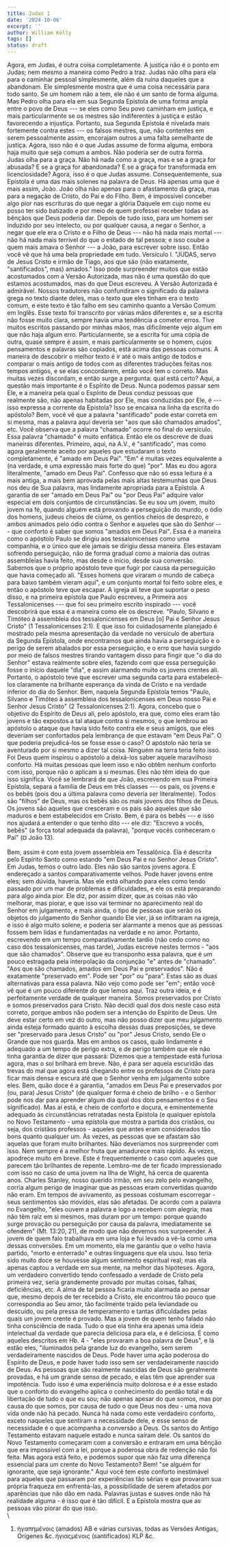 ```yaml
---
title: Judas 1
date: '2024-10-06'
excerpt: ''
author: William Kelly
tags: []
status: draft
---
```

Agora, em Judas, é outra coisa completamente. A justiça não é o ponto em
Judas; nem mesmo a maneira como Pedro a traz. Judas não olha para ela
para o caminhar pessoal simplesmente, além da ruína daqueles que a
abandonam. Ele simplesmente mostra que é uma coisa necessária para todo
santo. Se um homem não a tem, ele não é um santo de forma alguma. Mas
Pedro olha para ela em sua Segunda Epístola de uma forma ampla entre o
povo de Deus --- se eles como Seu povo caminham em justiça, e mais
particularmente se os mestres são indiferentes à justiça e estão
favorecendo a injustiça. Portanto, sua Segunda Epístola é nivelada mais
fortemente contra estes --- os falsos mestres, que, não contentes em
serem pessoalmente assim, encorajam outros a uma falta semelhante de
justiça. Agora, isso não é o que Judas assume de forma alguma, embora
haja muito que seja comum a ambos. Não poderia ser de outra forma. Judas
olha para a graça. Não há nada como a graça, mas e se a graça for
abusada? E se a graça for abandonada? E se a graça for transformada em
licenciosidade? Agora, isso é o que Judas assume. Consequentemente, sua
Epístola é uma das mais solenes na palavra de Deus. Há apenas uma que é
mais assim, João. João olha não apenas para o afastamento da graça, mas
para a negação de Cristo, do Pai e do Filho. Bem, é impossível conceber
algo pior nas escrituras do que negar a glória Daquele em cujo nome eu
posso ter sido batizado e por meio de quem professei receber todas as
bênçãos que Deus poderia dar. Depois de tudo isso, para um homem ser
induzido por seu intelecto, ou por qualquer causa, a negar o Senhor, a
negar que ele era o Cristo e o Filho de Deus --- não há nada mais mortal
--- não há nada mais terrível do que o estado de tal pessoa; e isso
coube a quem mais amava o Senhor --- a João, para escrever sobre isso.
Então você vê que há uma bela propriedade em tudo. Versículo I. \"JUDAS,
servo de Jesus Cristo e irmão de Tiago, aos que são (não exatamente,
\"santificados\", mas) amados.\" Isso pode surpreender muitos que estão
acostumados com a Versão Autorizada, mas não é uma questão do que
estamos acostumados, mas do que Deus escreveu. A Versão Autorizada é
admirável. Nossos tradutores não confundiram o significado da palavra
grega no texto diante deles, mas o texto que eles tinham era o texto
comum, e este texto é tão falho em seu caminho quanto a Versão Comum em
Inglês. Esse texto foi transcrito por várias mãos diferentes e, se a
escrita não fosse muito clara, sempre havia uma tendência a cometer
erros. Tive muitos escritos passando por minhas mãos, mas dificilmente
vejo algum em que não haja algum erro. Particularmente, se a escrita for
uma cópia de outra, quase sempre é assim, e mais particularmente se o
homem, cujos pensamentos e palavras são copiados, está acima das pessoas
comuns. A maneira de descobrir o melhor texto é ir até o mais antigo de
todos e comparar o mais antigo de todos com as diferentes traduções
feitas nos tempos antigos, e se elas concordarem, então você tem o
correto. Mas muitas vezes discordam, e então surge a pergunta: qual está
certo? Aqui, a questão mais importante é o Espírito de Deus. Nunca
podemos passar sem Ele, e a maneira pela qual o Espírito de Deus conduz
pessoas que realmente são, não apenas habitadas por Ele, mas conduzidas
por Ele, é --- isso expressa a corrente da Epístola? Isso se encaixa na
linha da escrita do apóstolo? Bem, você vê que a palavra \"santificado\"
pode estar correta em si mesma, mas a palavra aqui deveria ser \"aos que
são chamados amados\", etc. Você observa que a palavra \"chamado\"
ocorre no final do versículo. Essa palavra \"chamado\" é muito enfática.
Então ele os descreve de duas maneiras diferentes. Primeiro, aqui, na
A.V., é \"santificado\", mas como agora geralmente aceito por aqueles
que estudaram o texto completamente, é \"amado em Deus Pai\". \"Em\" é
muitas vezes equivalente a (na verdade, é uma expressão mais forte do
que) \"por\". Mas eu dou agora literalmente, \"amado em Deus Pai\".
Confesso que não só essa leitura é a mais antiga, a mais bem aprovada
pelas mais altas testemunhas que Deus nos deu de Sua palavra, mas
lindamente apropriada para a Epístola. A garantia de ser \"amado em Deus
Pai\" ou \"por Deus Pai\" adquire valor especial em dois conjuntos de
circunstâncias. Se eu sou um jovem, muito jovem na fé, quando alguém
está provando a perseguição do mundo, o ódio dos homens, judeus cheios
de ciúme, os gentios cheios de desprezo, e ambos animados pelo ódio
contra o Senhor e aqueles que são do Senhor --- que conforto é saber que
somos \"amados em Deus Pai\". Essa é a maneira como o apóstolo Paulo se
dirigiu aos tessalonicenses como uma companhia, e o único que ele jamais
se dirigiu dessa maneira. Eles estavam sofrendo perseguição, não de
forma gradual como a maioria das outras assembleias havia feito, mas
desde o início, desde sua conversão. Sabemos que o próprio apóstolo teve
que fugir por causa da perseguição que havia começado ali. \"Esses
homens que viraram o mundo de cabeça para baixo também vieram aqui\", e
um conjunto mortal foi feito sobre eles, e então o apóstolo teve que
escapar. A igreja ali teve que suportar o peso disso, e na primeira
epístola que Paulo escreveu, a Primeira aos Tessalonicenses --- que foi
seu primeiro escrito inspirado --- você descobrirá que essa é a maneira
como ele os descreve. \"Paulo, Silvano e Timóteo à assembleia dos
tessalonicenses em Deus \[o\] Pai e Senhor Jesus Cristo\" (1
Tessalonicenses 2:1). E que isso foi cuidadosamente planejado é mostrado
pela mesma apresentação da verdade no versículo de abertura da Segunda
Epístola, onde encontramos que ainda havia a perseguição e o perigo de
serem abalados por essa perseguição, e o erro que havia surgido por meio
de falsos mestres tirando vantagem disso para fingir que \"o dia do
Senhor\" estava realmente sobre eles, fazendo com que essa perseguição
fosse o início daquele \"dia\", e assim alarmando muito os jovens
crentes ali. Portanto, o apóstolo teve que escrever uma segunda carta
para estabelecê-los claramente na brilhante esperança da vinda de Cristo
e na verdade inferior do dia do Senhor. Bem, naquela Segunda Epístola
temos \"Paulo, Silvano e Timóteo à assembleia dos tessalonicenses em
Deus nosso Pai e Senhor Jesus Cristo\" (2 Tessalonicenses 2:1). Agora,
concebo que o objetivo do Espírito de Deus ali, pelo apóstolo, era que,
como eles eram tão jovens e tão expostos a tal ataque contra si mesmos,
o que lembrou ao apóstolo o ataque que havia sido feito contra ele e
seus amigos, que eles deveriam ser confortados pela lembrança de que
estavam \"em Deus Pai\". O que poderia prejudicá-los se fosse esse o
caso? O apóstolo não teria se aventurado por si mesmo a dizer tal coisa.
Ninguém na terra teria feito isso. Foi Deus quem inspirou o apóstolo a
deixá-los saber aquele maravilhoso conforto. Há muitas pessoas que leem
isso e não obtêm nenhum conforto com isso, porque não o aplicam a si
mesmas. Eles não têm ideia do que isso significa. Você se lembrará de
que João, escrevendo em sua Primeira Epístola, separa a família de Deus
em três classes --- os pais, os jovens e os bebês (pois dou a última
palavra como deveria ser literalmente). Todos são \"filhos\" de Deus,
mas os bebês são os mais jovens dos filhos de Deus. Os jovens são
aqueles que cresceram e os pais são aqueles que são maduros e bem
estabelecidos em Cristo. Bem, é para os bebês --- e isso nos ajudará a
entender o que tenho dito --- ele diz: \"Escrevo a vocês, bebês\" (a
força total adequada da palavra), \"porque vocês conheceram o Pai\" (¤
João 13).\
\
Bem, assim é com esta jovem assembleia em Tessalônica. Ela é descrita
pelo Espírito Santo como estando \"em Deus Pai e no Senhor Jesus
Cristo\". Em Judas, temos o outro lado. Eles não são santos jovens
agora. É endereçado a santos comparativamente velhos. Pode haver jovens
entre eles; sem dúvida, haveria. Mas ele está olhando para eles como
tendo passado por um mar de problemas e dificuldades, e ele os está
preparando para algo ainda pior. Ele diz, por assim dizer, que as coisas
não vão melhorar, mas piorar, e que isso vai terminar no aparecimento
real do Senhor em julgamento, e mais ainda, o tipo de pessoas que serão
os objetos do julgamento do Senhor quando Ele vier, já se infiltraram na
igreja, e isso é algo muito solene, e poderia ser alarmante a menos que
as pessoas fossem bem lidas e fundamentadas na verdade e no amor.
Portanto, escrevendo em um tempo comparativamente tardio (não cedo como
no caso dos tessalonicenses, mas tarde), Judas escreve nestes termos -
\"aos que são chamados\". Observe que eu transponho essa palavra, que é
um pouco estragada pela interpolação da conjunção \"e\" antes de
\"chamado\". \"Aos que são chamados, amados em Deus Pai e preservados\".
Não é exatamente \"preservado em\". Pode ser \"por\" ou \"para\". Estas
são as duas alternativas para essa palavra. Não vejo como pode ser
\"em\"; então você vê que é um pouco diferente do que lemos aqui. Traz
outra ideia, e é perfeitamente verdade de qualquer maneira. Somos
preservados por Cristo e somos preservados para Cristo. Não decidi qual
dos dois neste caso está correto, porque ambos não podem ser a intenção
do Espírito de Deus. Um deve estar certo em vez do outro, mas não posso
dizer que meu julgamento ainda esteja formado quanto à escolha dessas
duas preposições, se deve ser \"preservado para Jesus Cristo\" ou
\"por\" Jesus Cristo, sendo Ele o Grande que nos guarda. Mas em ambos os
casos, quão lindamente é adequado a um tempo de perigo extra, e de
perigo também que ele não tinha garantia de dizer que passará: Dizemos
que a tempestade está furiosa agora, mas o sol brilhará em breve. Não, é
para ser aquela escuridão das trevas do mal que agora está chegando
entre os professos de Cristo para ficar mais densa e escura até que o
Senhor venha em julgamento sobre eles. Bem, quão doce é a garantia,
\"amados em Deus Pai e preservados por (ou, para) Jesus Cristo\" (de
qualquer forma é cheio de brilho - e o Senhor pode nos dar para aprender
algum dia qual dos dois pensamentos é o Seu significado). Mas aí está, e
cheio de conforto e doçura, e eminentemente adequado às circunstâncias
retratadas nesta Epístola (e qualquer epístola no Novo Testamento - uma
epístola que mostra a partida dos cristãos, ou seja, dos cristãos
professos - aqueles que antes eram considerados tão bons quanto qualquer
um. Às vezes, as pessoas que se afastam são aquelas que foram muito
brilhantes. Não deveríamos nos surpreender com isso. Nem sempre é a
melhor fruta que amadurece mais rápido. Às vezes, apodrece muito em
breve. Este é frequentemente o caso com aqueles que parecem tão
brilhantes de repente. Lembro-me de ter ficado impressionado com isso no
caso de uma jovem na Ilha de Wight, há cerca de quarenta anos. Charles
Stanley, nosso querido irmão, em seu zelo pelo evangelho, corria algum
perigo de imaginar que as pessoas eram convertidas quando não eram. Em
tempos de avivamento, as pessoas costumam escorregar - seus sentimentos
são movidos, elas são afetadas. De acordo com a palavra no Evangelho,
\"eles ouvem a palavra e logo a recebem com alegria; mas não têm raiz em
si mesmos, mas duram por um tempo: porque quando surge provação ou
perseguição por causa da palavra, imediatamente se ofendem\" (Mt. 13:20,
21), de modo que não devemos nos surpreender. A jovem de quem falo
trabalhava em uma loja e fui levado a vê-la como uma dessas conversões.
Em um momento, ela me garantiu que o velho havia partido, \"morto e
enterrado\" e outras linguagens que ela usou. Isso teria sido muito doce
se houvesse algum sentimento espiritual real; mas ela apenas captou a
verdade em sua mente, na melhor das hipóteses. Agora, um verdadeiro
convertido tendo confessado a verdade de Cristo pela primeira vez, seria
grandemente provado por muitas coisas, falhas, deficiências, etc. A alma
de tal pessoa ficaria muito alarmada ao pensar que, mesmo depois de ter
recebido a Cristo, ele encontrou tão pouco que correspondia ao Seu amor,
tão facilmente traído pela leviandade ou descuido, ou pela pressa de
temperamento e tantas dificuldades pelas quais um jovem crente é
provado. Mas a jovem de quem tenho falado não tinha consciência de nada.
Tudo o que ela tinha era apenas uma ideia intelectual da verdade que
parecia deliciosa para ela, e é deliciosa. É como aqueles descritos em
Hb. 4 - \"eles provaram a boa palavra de Deus\", e lá estão eles,
\"iluminados pela grande luz do evangelho, sem serem verdadeiramente
nascidos de Deus. Pode haver uma ação poderosa do Espírito de Deus, e
pode haver tudo isso sem ser verdadeiramente nascido de Deus. As pessoas
que são realmente nascidas de Deus são geralmente provadas, e há um
grande senso de pecado, e elas têm que aprender sua impotência. Tudo
isso é uma experiência muito dolorosa e é a esse estado que o conforto
do evangelho aplica o conhecimento do perdão total e da libertação de
tudo o que eu sou; não apenas apesar do que somos, mas por causa do que
somos, por causa de tudo o que Deus nos deu - uma nova vida onde não há
pecado. Nunca há nada como este verdadeiro conforto, exceto naqueles que
sentiram a necessidade dele, e esse senso de necessidade é o que
acompanha a conversão a Deus. Os santos do Antigo Testamento estavam
naquele estado e nunca saíram dele. Os santos do Novo Testamento
começaram com a conversão e entraram em uma bênção que era impossível
com a lei, porque a poderosa obra de redenção não foi feita. Mas agora
está feito, e podemos supor que não faz uma diferença essencial para um
crente do Novo Testamento? Bem! \"se alguém for ignorante, que seja
ignorante.\" Aqui você tem este conforto inestimável para aqueles que
passaram por experiências tão sérias e que provaram sua própria fraqueza
em enfrentá-las, a possibilidade de serem afetados por aparências que
não dão em nada. Palavras justas e suaves onde não há realidade alguma -
é isso que é tão difícil. E a Epístola mostra que as pessoas vão piorar
do que isso.\
\
1. ἠγαπημένοις (amados) AB e várias cursivas, todas as Versões Antigas,
Orígenes &c. ἡγιαςμένοις (santificados) KLP &c.
